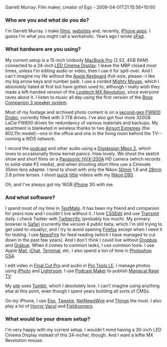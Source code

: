 Garrett Murray: Film maker, creator of Ego - 2009-04-01T21:15:56+10:00

### Who are you and what do you do?

I'm Garrett Murray. I make [films](http://foreversnotsolong.com/ "Official site for the movie 'Forever's Not So Long'."), [websites](http://pinchzoom.com/ "Garrett and Brian make websites.") and, recently, [iPhone apps][ego]. I guess I'm what you might call a workaholic. Years ago I wrote [xPad][].

### What hardware are you using?

My current setup is a 15-inch Unibody [MacBook Pro][macbook-pro] (2.53, 4GB RAM) connected to a 24-inch [LED Cinema Display][cinema-display]. I leave the MBP closed most times, unless I'm editing audio or video, then I use it for spill-over. And I can't imagine my life without the [Apple Keyboard][keyboard] (full-size, please--I like my big arrow keys and number pad). I use a corded [Mighty Mouse][mighty-mouse], which I absolutely hated at first but have gotten used to, although I really wish they made a left-handed version of the [Logitech MX Revolution][mx-revolution], since everyone raves about it. I listen to music all day using the first version of the [Bose Companion 3 speaker system][companion-3].

Most of my footage and archived photo content is on a [second-gen FW800 Drobo][drobo], currently filled with 3 1TB drives. I've also got four more 320GB LaCie FW800 drives for redundancy of various materials and backups. My apartment is blanketed in wireless thanks to two [Airport Extremes][airport-extreme] (the 802.11n model)--one in the office and one in the living room behind the TV--running a WDS network.

I record the [podcast](http://maniacalragepodcast.com/ "A podcast by Garrett and Shawn.") and other audio using a [Digidesign Mbox 2][mbox], which loves to occasionally throw kernel panics. How lovely. We shoot the sketch show and short films on a [Panasonic HVX-200A][ag-hvx200a] HD camera (which records to solid-state P2 media), and when shooting short films use a Cinevate 35mm lens adapter. I tend to shoot with only the Nikon [50mm][af-50mm] 1.8 and [28mm][af-28mm] 2.8 prime lenses. I shoot [quick](http://www.flickr.com/photos/garrettmurray/2927448272 "Garrett's video, 'My Day, Yesterday' on Flickr.") [little](http://www.flickr.com/photos/garrettmurray/2948938889 "Garrett's video, 'My Day, Yesterday: Going to Vegas' on Flickr.") videos with my [Nikon D90][d90].

Oh, and I've always got my 16GB [iPhone][] 3G with me.

### And what software?

I spend most of my time in [TextMate][]. It has been my friend and companion for years now and I couldn't live without it. I love [CSSEdit][] and use [Transmit][] daily. I check Twitter with [Twitterrific][] (probably too much). My primary browser is [Safari][] (currently the version 4 public beta, which I'm still trying to get used to visually), and I try to avoid opening [Firefox][] except when I need it for testing. I use [NewsFire][] for feed reading (which I have managed to cut down in the past few years). And I don't think I could live without [Dropbox][] and [Grabup][]. When it comes to common tasks, I use common tools: I use Apple [Mail][], [iChat][], [Terminal][], etc. I also spend a ton of time in [Photoshop CS4][photoshop].

I edit video in [Final Cut Pro][final-cut-pro] and audio in [Pro Tools LE][pro-tools-le]. I manage photos using [iPhoto][] and [Lightroom][]. I use [Podcast Maker][podcast-maker] to publish [Maniacal Rage TV](http://maniacalragepodcast.com/ "A podcast by Garrett and Shawn.").

My [site](http://maniacalrage.net "Garrett's website.") uses [Tumblr][], which I absolutely love. I can't imagine using anything else at this point, even though I spent years building all sorts of CMSs.

On my iPhone, I use [Ego][], [Tweetie][], [NetNewsWire][netnewswire-iphone] and [Things][things-iphone] the most. I also play a lot of [Horror Vacui][horror-vacui] and [Fieldrunners][].

### What would be your dream setup?

I'm very happy with my current setup. I wouldn't mind having a 30-inch LED Cinema Display instead of this 24-incher, though. And I want a leftie MX Revolution mouse.

[ego]: http://www.ego-app.com/ "An iPhone applications for checking web statistics."
[xpad]: http://www.getxpad.com/ "A flexible notepad for the Mac."
[macbook-pro]: http://www.apple.com/macbookpro/ "The popular Intel-based Mac laptop."
[cinema-display]: http://www.apple.com/displays/cinema/ "The LCD display line."
[keyboard]: http://www.apple.com/keyboard/ "The slim keyboard for Macs."
[mighty-mouse]: http://www.apple.com/mightymouse/ "The wireless mouse with the nipple."
[mx-revolution]: http://www.logitech.com/index.cfm/mice_pointers/mice/devices/130&amp;cl=us,en "A popular wireless laser mouse."
[companion-3]: http://www.bose.com/controller?url=/shop_online/speakers/computer_speakers/companion_3/index.jsp "Three-piece stereo speakers for computers."
[drobo]: http://drobo.com/Products/drobo.html "A nice hardware-based backup system."
[airport-extreme]: http://www.apple.com/airportextreme/ "A wireless access point."
[mbox]: http://www.digidesign.com/index.cfm?langid=100&amp;navid=29&amp;itemid=4893 "A USB-powered audio/MIDI production system."
[ag-hvx200a]: http://catalog2.panasonic.com/webapp/wcs/stores/servlet/ModelDetail?storeId=11201&amp;catalogId=13051&amp;itemId=243668&amp;surfModel=AG-HVX200A "A HD video camera."
[af-50mm]: http://www.nikonusa.com/Find-Your-Nikon/ProductDetail.page?pid=2137 "A lens for SLR cameras."
[af-28mm]: http://www.nikonusa.com/Find-Your-Nikon/Product/Camera-Lenses/1922/AF-NIKKOR-28mm-f%252F2.8D.html "A lens for SLR cameras."
[d90]: http://www.nikonusa.com/Find-Your-Nikon/Product/Digital-SLR/25446/D90.html "A 12.3 megapixel digital SLR camera."
[iphone]: http://www.apple.com/iphone/ "C'mon, you know what this is."
[textmate]: http://macromates.com/ "A very popular text editor for the Mac."
[cssedit]: http://macrabbit.com/cssedit/ "A stylesheet editor for the Mac."
[transmit]: http://panic.com/transmit/ "An FTP/SFTP client for the Mac."
[twitterrific]: http://iconfactory.com/software/twitterrific "A popular Twitter Mac client."
[safari]: http://www.apple.com/safari/ "A fast web browser."
[firefox]: http://mozilla.com/firefox/ "The very popular open source web browser."
[newsfire]: http://www.newsfirex.com/ "A popular feed reader for the Mac."
[dropbox]: http://getdropbox.com/ "Online syncing and storage."
[grabup]: http://www.grabup.com/ "A screenshot sharing service."
[mail]: http://www.apple.com/macosx/features/mail.html "The default Mac OS X mail client."
[ichat]: http://www.apple.com/macosx/features/ichat.html "An AIM/Jabber client included with Mac OS X."
[terminal]: http://www.apple.com/macosx/technology/unix.html "The console application for OS X."
[photoshop]: http://adobe.com/products/photoshop/ "The infamous graphic editor."
[final-cut-pro]: http://www.apple.com/finalcutstudio/finalcutpro/ "A nonlinear video editor."
[pro-tools-le]: http://digidesign.com/index.cfm?navid=28 "The LE version of the studio system software."
[iphoto]: http://www.apple.com/ilife/iphoto/ "Photo management software for the Mac."
[lightroom]: http://www.adobe.com/products/photoshoplightroom/ "Photo management and editing software."
[podcast-maker]: http://www.lemonzdream.com/podcastmaker/ "A podcast feed creation application for the Mac."
[tumblr]: http://www.tumblr.com/ "An online personal publishing platform."
[ego]: http://www.ego-app.com/ "An iPhone applications for checking web statistics."
[tweetie]: http://atebits.com/software/tweetie/ "A very popular Twitter client for the iPhone."
[netnewswire-iphone]: http://newsgator.com/individuals/netnewswireiphone/ "A popular feed reader for the iPhone."
[things-iphone]: http://culturedcode.com/things/iphone/ "A popular task management application for the iPhone."
[horror-vacui]: http://www.shauninman.com/horrorvacui/ "A two-player abstract strategy board game for the iPhone."
[fieldrunners]: http://fieldrunners.com/ "A very popular tower defense-style game for the iPhone."
